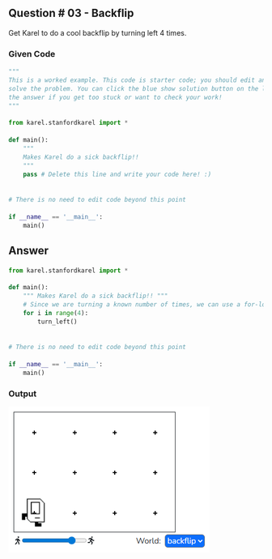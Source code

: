 ## Question # 03 - Backflip
Get Karel to do a cool backflip by turning left 4 times.

### Given Code
```python
"""
This is a worked example. This code is starter code; you should edit and run it to 
solve the problem. You can click the blue show solution button on the left to see 
the answer if you get too stuck or want to check your work!
"""

from karel.stanfordkarel import *

def main():
    """
    Makes Karel do a sick backflip!!
    """
    pass # Delete this line and write your code here! :)


# There is no need to edit code beyond this point

if __name__ == '__main__':
    main()
```

## Answer
```python
from karel.stanfordkarel import *

def main():
    """ Makes Karel do a sick backflip!! """
    # Since we are turning a known number of times, we can use a for-loop to repeat turn_left()
    for i in range(4):
        turn_left()


# There is no need to edit code beyond this point

if __name__ == '__main__':
    main()
```

### Output
![alt text](Images/image03.png)